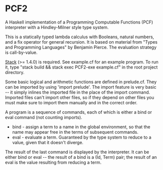 # PCF2
A Haskell implementation of a Programming Computable Functions (PCF) interpreter with a Hindley-Milner style type system.

This is a statically typed lambda calculus with Booleans, natural numbers, and a fix operator for general recursion. It is based on material from "Types and Programming Languages" by Benjamin Pierce. The evaluation strategy is call-by-value.

[Stack](https://docs.haskellstack.org/en/stable/README/) (>= 1.4.0) is required. See example.cf for an example program. To run it, type "stack build && stack exec PCF2-exe example.cf" in the root project directory.

Some basic logical and arithmetic functions are defined in prelude.cf. They can be imported by using 'import prelude'. The import feature is very basic -- it simply inlines the imported file in the place of the import command. Imported files can't import other files, so if they depend on other files you must make sure to import them manually and in the correct order.

A program is a sequence of commands, each of which is either a bind or eval command (not counting imports).
* bind - assign a term to a name in the global environment, so that the name may appear free in the terms of subsequent commands.
* eval - evaluate a term. Guaranteed by the type system to reduce to a value, given that it doesn't diverge.

The result of the last command is displayed by the interpreter. It can be either bind or eval -- the result of a bind is a (Id, Term) pair; the result of an eval is the value resulting from reducing a term.
